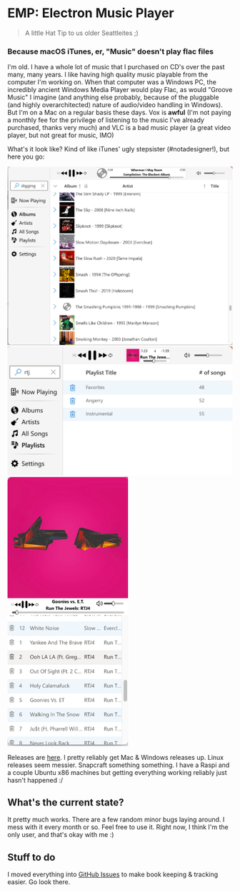 # EMP: Electron Music Player

> A little Hat Tip to us older Seattleites ;)

### Because macOS iTunes, er, "Music" doesn't play flac files

I'm old. I have a whole lot of music that I purchased on CD's over the past
many, many years. I like having high quality music playable from the computer
I'm working on. When that computer was a Windows PC, the incredibly ancient
Windows Media Player would play Flac, as would "Groove Music" I imagine (and
anything else probably, because of the pluggable (and highly overarchitected)
nature of audio/video handling in Windows). But I'm on a Mac on a regular basis
these days. Vox is **awful** (I'm not paying a monthly fee for the privilege of
listening to the music I've already purchased, thanks very much) and VLC is a
bad music player (a great video player, but not great for music, IMO)

What's it look like? Kind of like iTunes' ugly stepsister (#notadesigner!), but
here you go:

<img src="doc/albums.jpg" width="550" alt="Albums view">

<img src="doc/playlist.jpg" width="550" alt="Playlists view">

<img src="doc/miniplayer.jpg" width="270" alt="Miniplayer">

Releases are [here](https://github.com/kevinfrei/EMP/releases).
I pretty reliably get Mac & Windows releases up. Linux releases seem messier.
Snapcraft something something. I have a Raspi and a couple Ubuntu x86 machines
but getting everything working reliably just hasn't happened :/

## What's the current state?

It pretty much works. There are a few random minor bugs laying around. I mess
with it every month or so. Feel free to use it. Right now, I think I'm the only
user, and that's okay with me :)

## Stuff to do

I moved everything into [GitHub Issues](https://github.com/kevinfrei/EMP/issues)
to make book keeping & tracking easier. Go look there.
